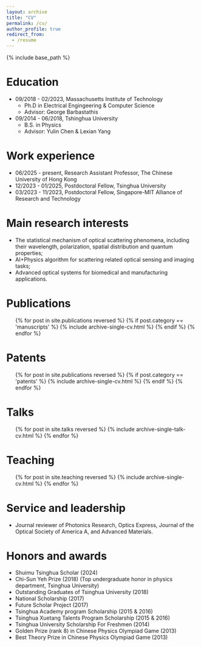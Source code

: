 ```yaml
---
layout: archive
title: "CV"
permalink: /cv/
author_profile: true
redirect_from:
  - /resume
---
```


{% include base_path %}

Education
======
* 09/2018 - 02/2023, Massachusetts Institute of Technology
  * Ph.D in Electrical Engingeering & Computer Science
  * Advisor: George Barbastathis
* 09/2014 - 06/2018, Tshinghua University
  * B.S. in Physics
  * Advisor: Yulin Chen & Lexian Yang

Work experience
======
* 06/2025 - present, Research Assistant Professor, The Chinese University of Hong Kong
* 12/2023 - 01/2025, Postdoctoral Fellow, Tsinghua University
* 03/2023 - 11/2023, Postdoctoral Fellow, Singapore-MIT Alliance of Research and Technology

Main research interests
======
* The statistical mechanism of optical scattering phenomena, including their wavelength, polarization, spatial distribution and quantum properties;
* AI+Physics algorithm for scattering related optical sensing and imaging tasks;
* Advanced optical systems for biomedical and manufacturing applications.


Publications
======
  <ol>{% for post in site.publications reversed %}
    {% if post.category == 'manuscripts' %}
    {% include archive-single-cv.html %}
    {% endif %}
  {% endfor %}</ol>

Patents
======
  <ol>{% for post in site.publications reversed %}
    {% if post.category == 'patents' %}
    {% include archive-single-cv.html %}
    {% endif %}
  {% endfor %}</ol>

Talks
======
  <ol>{% for post in site.talks reversed %}
    {% include archive-single-talk-cv.html  %}
  {% endfor %}</ol>
  
Teaching
======
  <ol>{% for post in site.teaching reversed %}
    {% include archive-single-cv.html %}
  {% endfor %}</ol>

Service and leadership
======
* Journal reviewer of Photonics Research, Optics Express, Journal of the Optical Society of America A, and Advanced Materials.

Honors and awards
======
* Shuimu Tsinghua Scholar (2024)
* Chi-Sun Yeh Prize (2018)
  (Top undergraduate honor in physics department, Tsinghua University)
* Outstanding Graduates of Tsinghua University (2018)
* National Scholarship (2017)
* Future Scholar Project (2017)
* Tsinghua Academy program Scholarship (2015 & 2016)
* Tsinghua Xuetang Talents Program Scholarship (2015 & 2016)
* Tsinghua University Scholarship For Freshmen (2014)
* Golden Prize (rank 8) in Chinese Physics Olympiad Game (2013)
* Best Theory Prize in Chinese Physics Olympiad Game (2013)

